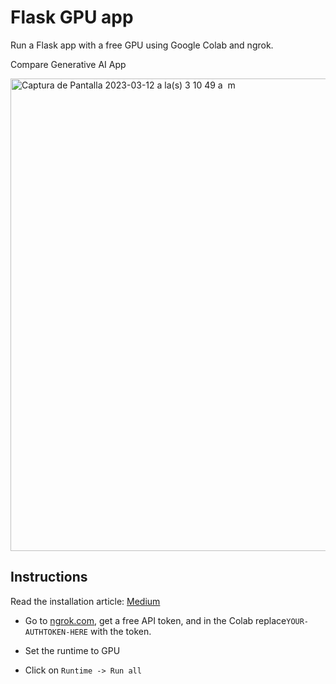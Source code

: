 # Flask GPU app

Run a Flask app with a free GPU using Google Colab and ngrok.

Compare Generative AI App

<img width="756" alt="Captura de Pantalla 2023-03-12 a la(s) 3 10 49 a  m" src="https://user-images.githubusercontent.com/6216945/224529923-af7dd423-12b1-406f-9b46-8c89503090c9.png">

## Instructions

Read the installation article: [Medium](https://medium.com/@dan.avila7/set-up-an-llm-project-using-a-free-gpu-in-google-colab-e55453bfc760)

- Go to [ngrok.com](ngrok.com), get a free API token, and in the Colab replace`YOUR-AUTHTOKEN-HERE` with the token.

- Set the runtime to GPU

- Click on `Runtime -> Run all`
